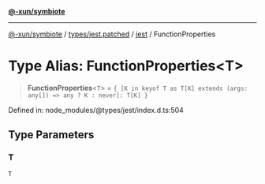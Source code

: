 [**@-xun/symbiote**](../../../../../README.md)

***

[@-xun/symbiote](../../../../../README.md) / [types/jest.patched](../../../README.md) / [jest](../README.md) / FunctionProperties

# Type Alias: FunctionProperties\<T\>

> **FunctionProperties**\<`T`\> = `{ [K in keyof T as T[K] extends (args: any[]) => any ? K : never]: T[K] }`

Defined in: node\_modules/@types/jest/index.d.ts:504

## Type Parameters

### T

`T`
